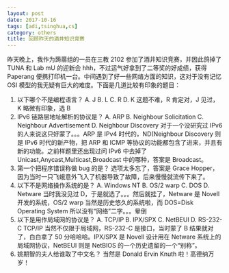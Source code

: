 ```yaml
---
layout: post
date: 2017-10-16
tags: [adi,tsinghua,cs]
category: others
title: 回顾昨天的酒井知识竞赛
---
```


昨天晚上，我作为蒟蒻组的一员在三教 2102 参加了酒井知识竞赛，并因此鸽掉了 TUNA 和 Lab mU 的迎新会 hhh，不过运气好拿到了二等奖的好成绩，获得 Paperang 便携打印机一台。中间遇到了好一些网络方面的知识，这对于没有记忆 OSI 模型的我无疑有巨大的难度。下面是几道比较有印象的题目：

1. 以下哪个不是编程语言？
   A. J B. L C. R D. K
   这题不难，R 肯定对，J 见过，K 略微有印象，选 B  
2. IPv6 链路层地址解析的协议是？
   A. ARP B. Neighbour Solicitation C. Neighbour Advertisement D. Neighbour Discovery
   对于一个没研究过 IPv6 的人来说这只好蒙了。。。ARP 是 IPv4 时代的，ND(Neighbour Discovery 则是 IPv6 时代的新产物，把 ARP 和 ICMP 等协议的功能都包含了进来，并且有新的功能。之前样题里还出现过问 IPv6 中去掉了 Unicast,Anycast,Multicast,Broadcast 中的哪种，答案是 Broadcast。
3. 第一个把程序错误称做 bug 的是？
	选项太多忘了，答案是 Grace Hopper，因为当时一只飞蛾意外飞入了机器导致了故障，后来慢慢就流传下来了。
4. 以下不是网络操作系统的是？
	A. Windows NT B. OS/2 warp C. DOS D. Netware
	当时我没见过 D，于是就选了。。。然后就挂了，Netware 是 Novell 开发的系统，OS/2 warp 当然是历史悠久的系统啦，而 DOS=Disk Operating System 所以没有“网络”二字。。。晕倒
5. 以下是用作局域网的协议是？
	A. TCP/IP B. IPX/SPX C. NetBEUI D. RS-232-C
	TCP/IP 当然不仅限于局域网，RS-232-C 是接口，当时蒙了 B 结果就对了，白白拿了 50 分哈哈哈。IPX/SPX 是 Novell 设计用在 Netware 系统上的局域网协议，NetBEUI 则是 NetBIOS 的一个历史遗留的一个“别称”。
6. 姚期智的夫人给谁取了中文名？
	当然是 Donald Ervin Knuth 啦！高德纳万岁！
